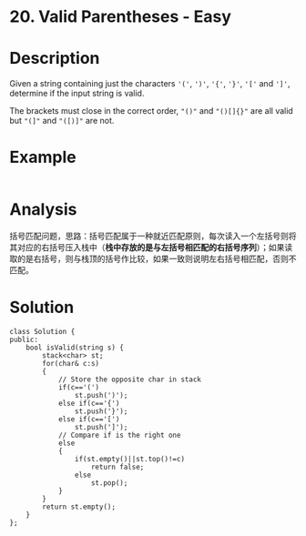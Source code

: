 # 20. Valid Parentheses - Easy

# Description
Given a string containing just the characters `'('`, `')'`, `'{'`, `'}'`, `'['` and `']'`, determine if the input string is valid.

The brackets must close in the correct order, `"()"` and `"()[]{}"` are all valid but `"(]"` and `"([)]"` are not.

# Example
```

```

# Analysis
括号匹配问题，思路：括号匹配属于一种就近匹配原则，每次读入一个左括号则将其对应的右括号压入栈中（**栈中存放的是与左括号相匹配的右括号序列**）；如果读取的是右括号，则与栈顶的括号作比较，如果一致则说明左右括号相匹配，否则不匹配。

# Solution
```
class Solution {
public:
    bool isValid(string s) {
        stack<char> st;
        for(char& c:s)
        {
            // Store the opposite char in stack
            if(c=='(')
                st.push(')');
            else if(c=='{')
                st.push('}');
            else if(c=='[')
                st.push(']');
            // Compare if is the right one
            else
            {
                if(st.empty()||st.top()!=c)
                    return false;
                else
                    st.pop();
            }
        }
        return st.empty();
    }
};
```
